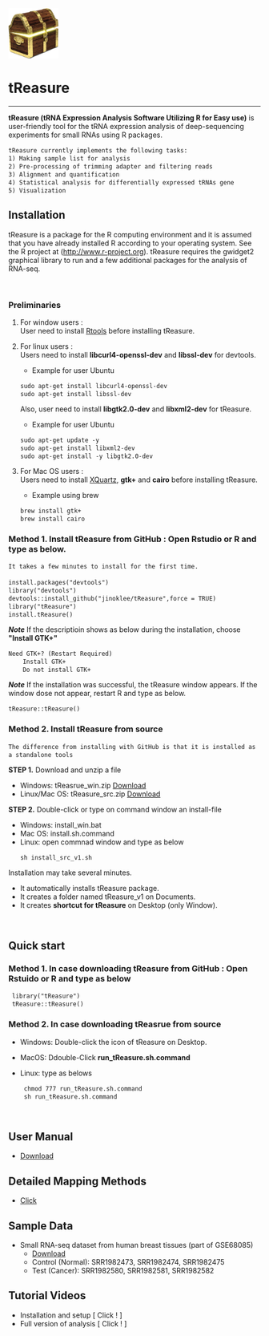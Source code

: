 

<img src = "https://github.com/jinoklee/tReasure/blob/master/inst/extdata/tresure.png" width="100" height="100" />


# tReasure
***
**tReasure (tRNA Expression Analysis Software Utilizing R for Easy use)** is user-friendly tool for the tRNA expression analysis of deep-sequencing experiments for small RNAs using R packages. 

    tReasure currently implements the following tasks:
    1) Making sample list for analysis
    2) Pre-processing of trimming adapter and filtering reads
    3) Alignment and quantification
    4) Statistical analysis for differentially expressed tRNAs gene
    5) Visualization 

## Installation       
tReasure is a package for the R computing environment and it is assumed that you have already installed R according to your operating system. See the R project at (http://www.r-project.org). tReasure requires the gwidget2 graphical library to run and a few additional packages for the analysis of RNA-seq. 

<br/>   

### Preliminaries  

  1) For window users :  
     User need to install [Rtools](https://cran.r-project.org/bin/windows/Rtools/rtools40.html) before installing tReasure.
  
  5) For linux users :  
     Users need to install **libcurl4-openssl-dev** and **libssl-dev** for devtools.  
     - Example for user Ubuntu
     
     ```
     sudo apt-get install libcurl4-openssl-dev 
     sudo apt-get install libssl-dev
     ```
     
     Also, user need to install **libgtk2.0-dev** and **libxml2-dev** for tReasure.  
     - Example for user Ubuntu
     
     ```
     sudo apt-get update -y
     sudo apt-get install libxml2-dev
     sudo apt-get install -y libgtk2.0-dev
     ```
     
  2) For Mac OS users :  
     Users need to install [XQuartz](https://www.xquartz.org), **gtk+** and **cairo** before installing tReasure.  
     - Example using brew 
     ```
     brew install gtk+
     brew install cairo  
     ```
     
     
### **Method 1. Install tReasure from GitHub**  : Open Rstudio or R and type as below.  
    It takes a few minutes to install for the first time. 
   
    install.packages("devtools")
    library("devtools")
    devtools::install_github("jinoklee/tReasure",force = TRUE)
    library("tReasure")
    install.tReasure()
    
    
   ***Note*** If the descriptioin shows as below during the installation, choose **"Install GTK+"** 
    
    
    Need GTK+? (Restart Required)
        Install GTK+
        Do not install GTK+
        
    
    
   ***Note*** If the installation was successful, the tReasure window appears. If the window dose not appear, restart R and type as below.  
   
    tReasure::tReasure()
   
   
### **Method 2. Install tReasure from source**   
    The difference from installing with GitHub is that it is installed as a standalone tools

   **STEP 1.** Download and unzip a file
   + Windows: tReasrue_win.zip [Download]()
   + Linux/Mac OS: tReasure_src.zip [Download]()     

   **STEP 2.** Double-click or type on command window an install-file  
   + Windows: install_win.bat
   + Mac OS: install.sh.command
   + Linux: open commnad window and type as below       
        ~~~   
        sh install_src_v1.sh
        ~~~   

Installation may take several minutes. 
+ It automatically installs tReasure package.
+ It creates a folder named tReasure_v1 on Documents. 
+ It creates **shortcut for tReasure** on Desktop (only Window).

<br/>

## Quick start   
### **Method 1. In case downloading tReasure from GitHub**  : Open Rstuido or R and type as below  
  

     library("tReasure")
     tReasure::tReasure()
### **Method 2.  In case downloading tReasrue from source**  
   + Windows: Double-click the icon of tReasure on Desktop.  

   + MacOS: Ddouble-Click **run_tReasure.sh.command**   

   + Linux: type as belows         
       ~~~
        chmod 777 run_tReasure.sh.command
        sh run_tReasure.sh.command
       ~~~
    
<br/>   

## User Manual
* [Download](doc/tReasure-Manual.pdf)

## Detailed Mapping Methods
* [Click](doc/Detailed-Mapping-Methods.pdf)
## Sample Data  
* Small RNA-seq dataset from human breast tissues (part of GSE68085)
    - [Download](https://www.dropbox.com/sh/phkerfxxq3jmgo9/AAC3sR1rWWo5DsTZAD3_VUANa?dl=0)
    - Control (Normal): SRR1982473, SRR1982474, SRR1982475
    - Test (Cancer): SRR1982580, SRR1982581, SRR1982582

## Tutorial Videos
 * Installation and setup [ Click ! ]
 * Full version of analysis [ Click ! ] 


